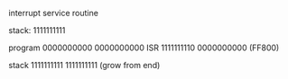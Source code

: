 interrupt service routine


stack: 1111111111 <pointer>



program     0000000000 0000000000
ISR         1111111110 0000000000  (FF800)

stack       1111111111 1111111111 (grow from end)
